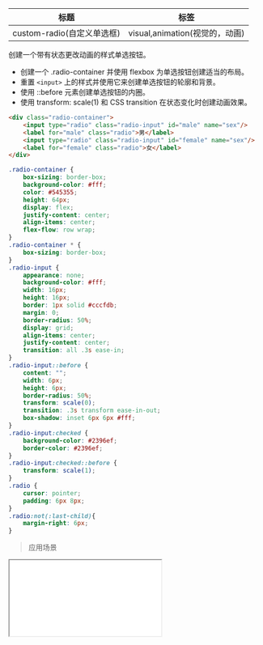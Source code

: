 | 标题                             | 标签           |
| -------------------------------- | -------------- |
| custom-radio(自定义单选框) | visual,animation(视觉的，动画) |

创建一个带有状态更改动画的样式单选按钮。

* 创建一个 .radio-container 并使用 flexbox 为单选按钮创建适当的布局。
* 重置 `<input>` 上的样式并使用它来创建单选按钮的轮廓和背景。
* 使用 ::before 元素创建单选按钮的内圈。
* 使用 transform: scale(1) 和 CSS transition 在状态变化时创建动画效果。

```html
<div class="radio-container">
    <input type="radio" class="radio-input" id="male" name="sex"/>
    <label for="male" class="radio">男</label>
    <input type="radio" class="radio-input" id="female" name="sex"/>
    <label for="female" class="radio">女</label>
</div>
```

```css
.radio-container {
    box-sizing: border-box;
    background-color: #fff;
    color: #545355;
    height: 64px;
    display: flex;
    justify-content: center;
    align-items: center;
    flex-flow: row wrap;
}
.radio-container * {
    box-sizing: border-box;
}
.radio-input {
    appearance: none;
    background-color: #fff;
    width: 16px;
    height: 16px;
    border: 1px solid #cccfdb;
    margin: 0;
    border-radius: 50%;
    display: grid;
    align-items: center;
    justify-content: center;
    transition: all .3s ease-in;
}
.radio-input::before {
    content: "";
    width: 6px;
    height: 6px;
    border-radius: 50%;
    transform: scale(0);
    transition: .3s transform ease-in-out;
    box-shadow: inset 6px 6px #fff;
}
.radio-input:checked {
    background-color: #2396ef;
    border-color: #2396ef;
}
.radio-input:checked::before {
    transform: scale(1);
}
.radio {
    cursor: pointer;
    padding: 6px 8px;
}
.radio:not(:last-child){
    margin-right: 6px;
}
```

> 应用场景

<iframe src="codes/css/html/custom-radio.html"></iframe>


